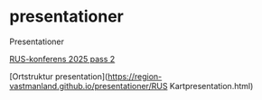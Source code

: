# presentationer
Presentationer


[RUS-konferens 2025 pass 2](https://region-vastmanland.github.io/presentationer/RUS_pass2.html)

[Ortstruktur presentation](https://region-vastmanland.github.io/presentationer/RUS Kartpresentation.html) 
